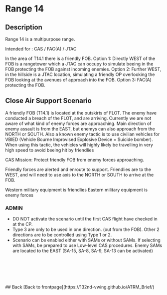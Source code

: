 # Range 14

## Description
Range 14 is a multipurpose range.

Intended for : CAS / FAC(A) / JTAC

In the area of T14.1 there is a friendly FOB. 
Option 1: Directly WEST of the FOB is a rangetower which a JTAC can occupy to simulate beeing in the FOB protecting the FOB against incoming enemies.
Option 2: Further WEST, in the hillside is a JTAC location, simulating a friendly OP overlooking the FOB looking at the avenues of approach into the FOB.
Option 3: FAC(A) protecting the FOB.



## Close Air Support Scenario
A friendly FOB (T14.1) is located at the outskirts of FLOT. The enemy have conducted a breach of the FLOT, and are arriving. 
Currently we are not aware of what kind of enemy forces are approaching. Main direction of enemy assault is from the EAST, but enemys can also approach from the NORTH or SOUTH.
Also a known enemy tactic is to use civilian vehicles for VBIED (Vehicle Bourne Improvised Explosive Device  = Suicide bomber). When using this tactic, the vehicles will highly likely be travelling in very high speed to avoid beeing hit by friendlies

CAS Mission: Protect friendly FOB from enemy forces approaching.

Friendly forces are alerted and enroute to support. Friendlies are to the WEST, and will need to use axis to the NORTH or SOUTH to arrive at the FOB. 


Western military equipment is friendlies
Eastern military equipment is enemy forces

### ADMIN
- DO NOT activate the scenario until the first CAS flight have checked in at the CP.
- Type 3 are only to be used in one direction. (out from the FOB). Other 2 directions are to be controlled using Type 1 or 2. 
- Scenario can be enabled either with SAMs or without SAMs. If selecting with SAMs, be prepared to use Low-level CAS procedures.  Enemy SAMs are located to the EAST (SA-15, SA-8, SA-9, SA-13 can be activated) 







<br>
<br>
<br>
<br>
<br>
## Back
[Back to frontpage](https://132nd-vwing.github.io/ATRM_Brief/)